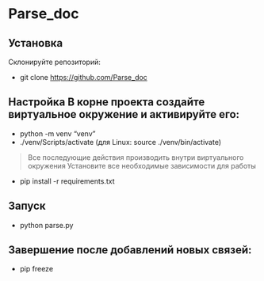 # Parse_doc

## Установка  

Склонируйте репозиторий:  

* git clone https://github.com/Parse_doc  

## Настройка В корне проекта создайте виртуальное окружение и активируйте его:  
* python -m venv “venv”  
* ./venv/Scripts/activate (для Linux: source ./venv/bin/activate)  

> Все последующие действия производить внутри виртуального окружения Установите все необходимые зависимости для работы  

* pip install -r requirements.txt  

## Запуск  

* python parse.py  

## Завершение после добавлений новых связей:  

* pip freeze  
